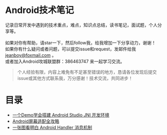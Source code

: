 # Android技术笔记 #

记录日常开发中遇到的技术重点，难点，知识点总结，读书笔记，面试题，个人分享等。<br>
<br>
如果对你有帮助，请star一下，然后follow我，给我增加一下分享动力，谢谢！<br>
如果你有什么疑问或者问题，可以提交issue和request，发邮件给我 jeanboy@foxmail.com 。<br>
或者加入Android攻城联盟群：386463747 来一起学习交流。

> 个人经验有限，内容上难免有不足甚至错误的地方，恳请各位发现后提交issue或其他方式联系我，万分感谢！技术交流，共同进步！

# 目录 #
- [一个Demo学会搭建 Android Studio JNI 开发环境](https://github.com/jeanboydev/Android-JNITest)
- [Android屏幕适配全攻略](https://github.com/jeanboydev/Android-ReadTheFuckingSourceCode/blob/master/Android%E5%B1%8F%E5%B9%95%E9%80%82%E9%85%8D%E5%85%A8%E6%94%BB%E7%95%A5.md)
- [一张图看明白 Android Handler 消息机制](https://github.com/jeanboydev/Android-ReadTheFuckingSourceCode/blob/master/Android-Handler%E6%B6%88%E6%81%AF%E6%9C%BA%E5%88%B6.md)
